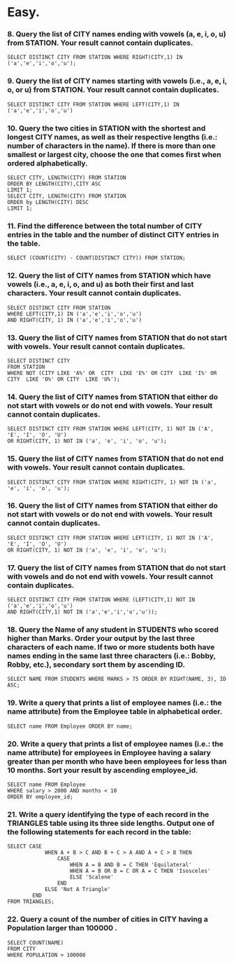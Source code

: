 # Easy.  

### 8. Query the list of CITY names ending with vowels (a, e, i, o, u) from STATION. Your result cannot contain duplicates.  


```
SELECT DISTINCT CITY FROM STATION WHERE RIGHT(CITY,1) IN ('a','e','i','o','u');
```
### 9. Query the list of CITY names starting with vowels (i.e., a, e, i, o, or u) from STATION. Your result cannot contain duplicates.


```
SELECT DISTINCT CITY FROM STATION WHERE LEFT(CITY,1) IN ('a','e','i','o','u')
```

### 10. Query the two cities in STATION with the shortest and longest CITY names, as well as their respective lengths (i.e.: number of characters in the name). If there is more than one smallest or largest city, choose the one that comes first when ordered alphabetically.


```
SELECT CITY, LENGTH(CITY) FROM STATION
ORDER BY LENGTH(CITY),CITY ASC
LIMIT 1;
SELECT CITY, LENGTH(CITY) FROM STATION
ORDER by LENGTH(CITY) DESC
LIMIT 1;
```

### 11. Find the difference between the total number of CITY entries in the table and the number of distinct CITY entries in the table.


```
SELECT (COUNT(CITY) - COUNT(DISTINCT CITY)) FROM STATION;
```

### 12. Query the list of CITY names from STATION which have vowels (i.e., a, e, i, o, and u) as both their first and last characters. Your result cannot contain duplicates.

```
SELECT DISTINCT CITY FROM STATION 
WHERE LEFT(CITY,1) IN ('a','e','i','o','u') 
AND RIGHT(CITY, 1) IN ('a','e','i','o','u')
```
### 13. Query the list of CITY names from STATION that do not start with vowels. Your result cannot contain duplicates.

```
SELECT DISTINCT CITY
FROM STATION
WHERE NOT (CITY LIKE 'A%' OR  CITY  LIKE 'E%' OR CITY  LIKE 'I%' OR CITY  LIKE 'O%' OR CITY  LIKE 'U%');
```

### 14. Query the list of CITY names from STATION that either do not start with vowels or do not end with vowels. Your result cannot contain duplicates.

```
SELECT DISTINCT CITY FROM STATION WHERE LEFT(CITY, 1) NOT IN ('A', 'E', 'I', 'O', 'U')
OR RIGHT(CITY, 1) NOT IN ('a', 'e', 'i', 'o', 'u');
```

### 15. Query the list of CITY names from STATION that do not end with vowels. Your result cannot contain duplicates.

```
SELECT DISTINCT CITY FROM STATION WHERE RIGHT(CITY, 1) NOT IN ('a', 'e', 'i', 'o', 'u');
```

### 16. Query the list of CITY names from STATION that either do not start with vowels or do not end with vowels. Your result cannot contain duplicates.

```
SELECT DISTINCT CITY FROM STATION WHERE LEFT(CITY, 1) NOT IN ('A', 'E', 'I', 'O', 'U')
OR RIGHT(CITY, 1) NOT IN ('a', 'e', 'i', 'o', 'u');
```

### 17. Query the list of CITY names from STATION that do not start with vowels and do not end with vowels. Your result cannot contain duplicates.

```
SELECT DISTINCT CITY FROM STATION WHERE (LEFT(CITY,1) NOT IN ('a','e','i','o','u')
AND RIGHT(CITY,1) NOT IN ('a','e','i','o','u'));
```

### 18. Query the Name of any student in STUDENTS who scored higher than  Marks. Order your output by the last three characters of each name. If two or more students both have names ending in the same last three characters (i.e.: Bobby, Robby, etc.), secondary sort them by ascending ID.

```
SELECT NAME FROM STUDENTS WHERE MARKS > 75 ORDER BY RIGHT(NAME, 3), ID ASC;
```

### 19. Write a query that prints a list of employee names (i.e.: the name attribute) from the Employee table in alphabetical order.

```
SELECT name FROM Employee ORDER BY name;
```

### 20. Write a query that prints a list of employee names (i.e.: the name attribute) for employees in Employee having a salary greater than  per month who have been employees for less than 10 months. Sort your result by ascending employee_id.

```
SELECT name FROM Employee
WHERE salary > 2000 AND months < 10
ORDER BY employee_id;
```
### 21. Write a query identifying the type of each record in the TRIANGLES table using its three side lengths. Output one of the following statements for each record in the table:



```
SELECT CASE             
            WHEN A + B > C AND B + C > A AND A + C > B THEN
                CASE 
                    WHEN A = B AND B = C THEN 'Equilateral'
                    WHEN A = B OR B = C OR A = C THEN 'Isosceles'
                    ELSE 'Scalene'
                END
            ELSE 'Not A Triangle'
        END
FROM TRIANGLES;
```
### 22. Query a count of the number of cities in CITY having a Population larger than 100000 .



```
SELECT COUNT(NAME)
FROM CITY
WHERE POPULATION > 100000
```

